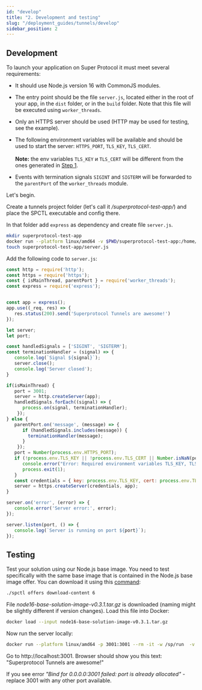 ```yaml
---
id: "develop"
title: "2. Development and testing"
slug: "/deployment_guides/tunnels/develop"
sidebar_position: 2
---
```


## Development

To launch your application on Super Protocol it must meet several requirements:

- It should use Node.js version 16 with CommonJS modules.

- The entry point should be the file `server.js`, located either in the root of your app, in the `dist` folder, or in the `build` folder. Note that this file will be executed using `worker_threads`.

- Only an HTTPS server should be used (HTTP may be used for testing, see the example).

- The following environment variables will be available and should be used to start the server: `HTTPS_PORT`, `TLS_KEY`, `TLS_CERT`.<br/><br/>
    **Note:** the env variables `TLS_KEY` и `TLS_CERT` will be different from the ones generated in [Step 1](/developers/deployment_guides/tunnels/preparing).
- Events with termination signals `SIGINT` and `SIGTERM` will be forwarded to the `parentPort` of the `worker_threads` module.

Let's begin.

Create a tunnels project folder (let's call it */superprotocol-test-app/*) and place the SPCTL executable and config there. 

In that folder add `express` as dependency and create file `server.js`.

```bash
mkdir superprotocol-test-app
docker run --platform linux/amd64 -v $PWD/superprotocol-test-app:/home/node -w /home/node node:16-buster-slim npm add express 
touch superprotocol-test-app/server.js
```

Add the following code to `server.js`:

```javascript title="server.js"
const http = require('http');
const https = require('https');
const { isMainThread, parentPort } = require('worker_threads');
const express = require('express');


const app = express();
app.use((_req, res) => {
   res.status(200).send('Superprotocol Tunnels are awesome!')
});

let server;
let port;

const handledSignals = ['SIGINT', 'SIGTERM']; 
const terminationHandler = (signal) => {
   console.log(`Signal ${signal}`);
   server.close();
   console.log('Server closed');
}

if(isMainThread) {
   port = 3001;
   server = http.createServer(app);
   handledSignals.forEach((signal) => {
      process.on(signal, terminationHandler);
    });
} else {
   parentPort.on('message', (message) => {
      if (handledSignals.includes(message)) {
        terminationHandler(message);
      }
    });
   port = Number(process.env.HTTPS_PORT);
   if (!process.env.TLS_KEY || !process.env.TLS_CERT || Number.isNaN(port)) {
      console.error("Error: Required environment variables TLS_KEY, TLS_CERT, and HTTPS_PORT are not set");
      process.exit(1);
   }
   const credentials = { key: process.env.TLS_KEY, cert: process.env.TLS_CERT };
   server = https.createServer(credentials, app);
}

server.on('error', (error) => {
   console.error('Server error:', error);
});

server.listen(port, () => {
   console.log(`Server is running on port ${port}`);
});
```

## Testing

Test your solution using our Node.js base image. You need to test specifically with the same base image that is contained in the Node.js base image offer. You can download it using this [command](/developers/cli_commands/offers/download-content):

```bash
./spctl offers download-content 6 
```

File *node16-base-solution-image-v0.3.1.tar.gz* is downloaded (naming might be slightly different if version changes). Load this file into Docker:

```bash
docker load --input node16-base-solution-image-v0.3.1.tar.gz
```

Now run the server locally:

```bash
docker run --platform linux/amd64 -p 3001:3001 --rm -it -w /sp/run  -v $PWD/superprotocol-test-app:/sp/run --entrypoint /usr/local/bin/node gsc-node16-base-solution:latest /sp/run/server.js
```

Go to http://localhost:3001. Browser should show you this text: "Superprotocol Tunnels are awesome!"

If you see error *"Bind for 0.0.0.0:3001 failed: port is already allocated"* - replacе 3001 with any other port available.
